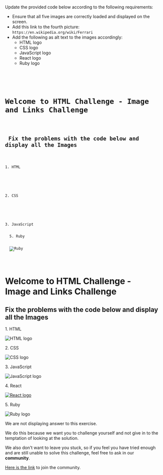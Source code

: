 Update the provided code
below according to the
following requirements:

- Ensure that all five images are
  correctly loaded and displayed
  on the screen.
- Add this link to the fourth picture:
  `https://en.wikipedia.org/wiki/Ferrari`
- Add the following as alt text to the images accordingly:
  - HTML logo
  - CSS logo
  - JavaScript logo
  - React logo
  - Ruby logo

<codeblock language="html" type="exercise" testMode="fixedInput" showSolution="false">
<code>
<panel language="html">
<div class="page">
  <h1 id="main-heading">Welcome to HTML Challenge - Image and Links Challenge</h1>
  <h2> Fix the problems with the code below and display all the Images </h2>
  <p>1. HTML</p>
  <img scr = "https://upload.wikimedia.org/wikipedia/commons/6/61/HTML5_logo_and_wordmark.svg"></img>

  <p>2. CSS</p>
  <img scr = "https://upload.wikimedia.org/wikipedia/commons/d/d5/CSS3_logo_and_wordmark.svg">

  <p>3. JavaScript</p>
  <img scr = "https://upload.wikimedia.org/wikipedia/commons/b/ba/Javascript_badge.svg>

  <p>4. React</p>
  <img scr = https://upload.wikimedia.org/wikipedia/commons/a/a7/React-icon.svg>

  <p class="red">5. Ruby</p>
  <img scr="https://upload.wikimedia.org/wikipedia/commons/7/73/Ruby_logo.svg"
  alt="Ruby">
</div>
</panel>
<panel language="css" hidden="true">
body {
  padding: 0px;
  margin: 0px;
}

#main-heading {
  text-align: center;
  color: rgb(66, 64, 219) !important;
}

img {
  display: block;
  width: 150px;
  padding: 20px;
}

.page {
  display: flex;
  flex-direction: column;
  align-items: center;
}

</panel>
</code>
<solution>
<div class="page">
  <h1 id="main-heading">Welcome to HTML Challenge - Image and Links Challenge</h1>
  <h2> Fix the problems with the code below and display all the Images </h2>
  <p>1. HTML</p>
  <img src="https://upload.wikimedia.org/wikipedia/commons/6/61/HTML5_logo_and_wordmark.svg" alt="HTML logo">

  <p>2. CSS</p>
  <img src="https://upload.wikimedia.org/wikipedia/commons/d/d5/CSS3_logo_and_wordmark.svg" alt="CSS logo">

  <p>3. JavaScript</p>
  <img src="https://upload.wikimedia.org/wikipedia/commons/b/ba/Javascript_badge.svg" alt="JavaScript logo">

  <p>4. React</p>
  <a href="https://en.wikipedia.org/wiki/Ferrari">
    <img src="https://upload.wikimedia.org/wikipedia/commons/a/a7/React-icon.svg" alt="React logo">
  </a>

  <p class="red">5. Ruby</p>
  <img src="https://upload.wikimedia.org/wikipedia/commons/7/73/Ruby_logo.svg" alt="Ruby logo">
</div>
</solution>
</codeblock>

We are not displaying answer to this exercise.

We do this because we want you to challenge yourself
and
not give in to the temptation of looking at the solution.

We also don't want to leave you stuck, so if you feel
you have tried enough and are still unable to solve
this challenge, feel free to ask in our **community**.

[Here is the link](https://join.slack.com/t/bigbinaryacademy/shared_invite/zt-2d8ias5ud-ywkjF1xRyV9Nbne1_sGQag) to join the community.
